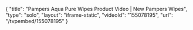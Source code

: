 {
    "title": "Pampers Aqua Pure Wipes Product Video | New Pampers Wipes",
    "type": "solo",
    "layout": "iframe-static",
    "videoId": "155078195",
    "url": "\/tvpembed\/155078195"
}
